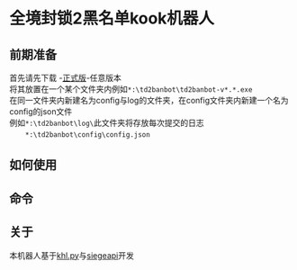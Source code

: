 # 全境封锁2黑名单kook机器人
## 前期准备
首先请先下载 -[正式版](https://github.com/Albertette/td2ban-private/releases)-任意版本  
将其放置在一个某个文件夹内例如`*:\td2banbot\td2banbot-v*.*.exe`  
在同一文件夹内新建名为config与log的文件夹，在config文件夹内新建一个名为config的json文件  
例如`*:\td2banbot\log\`此文件夹将存放每次提交的日志  
　　`*:\td2banbot\config\config.json`  
## 如何使用
## 命令
## 关于
 本机器人基于[khl.py](https://github.com/TWT233/khl.py)与[siegeapi](https://github.com/CNDRD/siegeapi)开发
